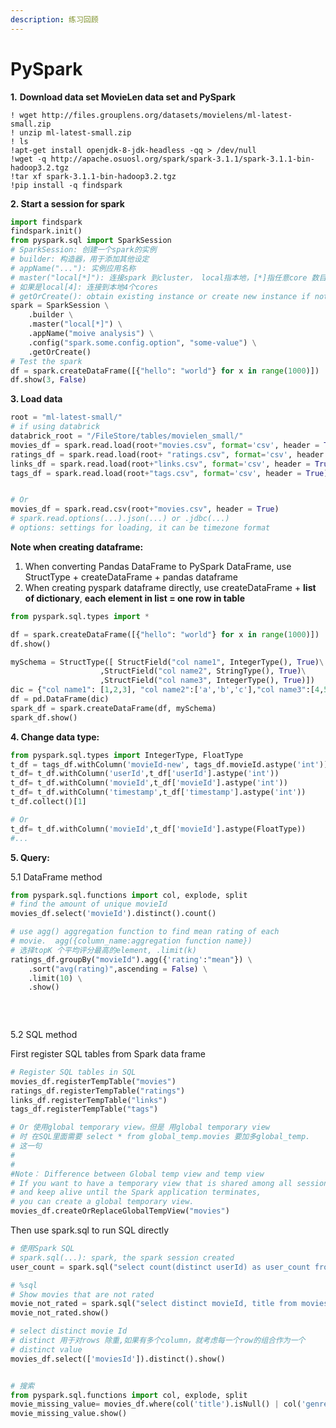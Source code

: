 ```yaml
---
description: 练习回顾
---
```


# PySpark

**1.** **Download data set MovieLen data set and PySpark**



```text
! wget http://files.grouplens.org/datasets/movielens/ml-latest-small.zip
! unzip ml-latest-small.zip
! ls
!apt-get install openjdk-8-jdk-headless -qq > /dev/null
!wget -q http://apache.osuosl.org/spark/spark-3.1.1/spark-3.1.1-bin-hadoop3.2.tgz
!tar xf spark-3.1.1-bin-hadoop3.2.tgz
!pip install -q findspark
```

**2.  Start a session for spark**

```python
import findspark
findspark.init()
from pyspark.sql import SparkSession
# SparkSession: 创建一个spark的实例
# builder: 构造器，用于添加其他设定
# appName("..."): 实例应用名称
# master("local[*]"): 连接spark 到cluster， local指本地，[*]指任意core 数目
# 如果是local[4]: 连接到本地4个cores
# getOrCreate(): obtain existing instance or create new instance if not exist
spark = SparkSession \
    .builder \
    .master("local[*]") \
    .appName("moive analysis") \
    .config("spark.some.config.option", "some-value") \
    .getOrCreate()
# Test the spark
df = spark.createDataFrame([{"hello": "world"} for x in range(1000)])
df.show(3, False)
```



**3. Load data**

```python
root = "ml-latest-small/"
# if using databrick
databrick_root = "/FileStore/tables/movielen_small/"
movies_df = spark.read.load(root+"movies.csv", format='csv', header = True)
ratings_df = spark.read.load(root+ "ratings.csv", format='csv', header = True)
links_df = spark.read.load(root+"links.csv", format='csv', header = True)
tags_df = spark.read.load(root+"tags.csv", format='csv', header = True)


# Or 
movies_df = spark.read.csv(root+"movies.csv", header = True)
# spark.read.options(...).json(...) or .jdbc(...) 
# options: settings for loading, it can be timezone format
```

**Note when creating dataframe:**

1. When converting Pandas DataFrame to PySpark DataFrame, use StructType + createDataFrame + pandas dataframe
2. When creating pyspark dataframe directly, use createDataFrame + **list of dictionary**, **each element in list = one row in table**

```python
from pyspark.sql.types import *

df = spark.createDataFrame([{"hello": "world"} for x in range(1000)])
df.show()

mySchema = StructType([ StructField("col name1", IntegerType(), True)\
                    ,StructField("col name2", StringType(), True)\
                    ,StructField("col name3", IntegerType(), True)])
dic = {"col name1": [1,2,3], "col name2":['a','b','c'],"col name3":[4,5,6]}
df = pd.DataFrame(dic)
spark_df = spark.createDataFrame(df, mySchema)
spark_df.show()
```

**4. Change data type:**

```python
from pyspark.sql.types import IntegerType, FloatType
t_df = tags_df.withColumn('movieId-new', tags_df.movieId.astype('int'))
t_df= t_df.withColumn('userId',t_df['userId'].astype('int'))
t_df= t_df.withColumn('movieId',t_df['movieId'].astype('int'))
t_df= t_df.withColumn('timestamp',t_df['timestamp'].astype('int'))
t_df.collect()[1]

# Or
t_df= t_df.withColumn('movieId',t_df['movieId'].astype(FloatType))
#...
```

**5. Query:**

5.1 DataFrame method

```python
from pyspark.sql.functions import col, explode, split
# find the amount of unique movieId
movies_df.select('movieId').distinct().count()

# use agg() aggregation function to find mean rating of each
# movie.  agg({column_name:aggregation function name})
# 选择topK 个平均评分最高的element, .limit(k)
ratings_df.groupBy("movieId").agg({'rating':"mean"}) \
    .sort("avg(rating)",ascending = False) \
    .limit(10) \
    .show()
    
    
    
```

5.2 SQL method

First register SQL tables from Spark data frame

```python
# Register SQL tables in SQL
movies_df.registerTempTable("movies")
ratings_df.registerTempTable("ratings")
links_df.registerTempTable("links")
tags_df.registerTempTable("tags")

# Or 使用global temporary view。但是 用global temporary view
# 时 在SQL里面需要 select * from global_temp.movies 要加多global_temp.
# 这一句
#
#
#Note： Difference between Global temp view and temp view
# If you want to have a temporary view that is shared among all sessions 
# and keep alive until the Spark application terminates, 
# you can create a global temporary view.
movies_df.createOrReplaceGlobalTempView("movies")
```

Then use spark.sql to run SQL directly

```python
# 使用Spark SQL
# spark.sql(...): spark, the spark session created
user_count = spark.sql("select count(distinct userId) as user_count from ratings")
```



```python
# %sql 
# Show movies that are not rated
movie_not_rated = spark.sql("select distinct movieId, title from movies where movieId not in (select distinct movieId from ratings)")
movie_not_rated.show()

# select distinct movie Id
# distinct 用于对rows 除重,如果有多个column，就考虑每一个row的组合作为一个
# distinct value
movies_df.select(['moviesId']).distinct().show()


# 搜索
from pyspark.sql.functions import col, explode, split
movie_missing_value= movies_df.where(col('title').isNull() | col('genres').isNull())
movie_missing_value.show()
```









